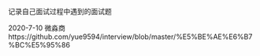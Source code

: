 记录自己面试过程中遇到的面试题

2020-7-10 微淼商https://github.com/yue9594/interview/blob/master/%E5%BE%AE%E6%B7%BC%E5%95%86
